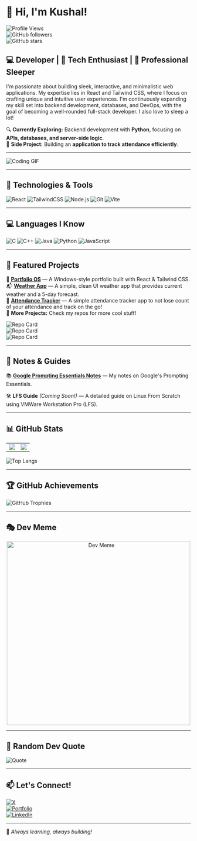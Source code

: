 # 👋 Hi, I'm Kushal!  

![Profile Views](https://komarev.com/ghpvc/?username=mrkushalsm&color=blue)  
![GitHub followers](https://img.shields.io/github/followers/mrkushalsm?style=social)  
![GitHub stars](https://img.shields.io/github/stars/mrkushalsm?style=social)  

## 💻 Developer | 🚀 Tech Enthusiast | 🛌 Professional Sleeper   

I'm passionate about building sleek, interactive, and minimalistic web applications. My expertise lies in React and Tailwind CSS, where I focus on crafting unique and intuitive user experiences. I'm continuously expanding my skill set into backend development, databases, and DevOps, with the goal of becoming a well-rounded full-stack developer. I also love to sleep a lot!

🔍 **Currently Exploring:** Backend development with **Python**, focusing on **APIs, databases, and server-side logic**.  
📌 **Side Project:** Building an **application to track attendance efficiently**.  

---

![Coding GIF](https://media.giphy.com/media/qgQUggAC3Pfv687qPC/giphy.gif)  

---

## 🔧 Technologies & Tools  

![React](https://img.shields.io/badge/React-20232A?style=for-the-badge&logo=react&logoColor=61DAFB)
![TailwindCSS](https://img.shields.io/badge/Tailwind_CSS-38B2AC?style=for-the-badge&logo=tailwind-css&logoColor=white)
![Node.js](https://img.shields.io/badge/Node.js-43853D?style=for-the-badge&logo=node.js&logoColor=white)
![Git](https://img.shields.io/badge/Git-F05032?style=for-the-badge&logo=git&logoColor=white)
![Vite](https://img.shields.io/badge/Vite-646CFF?style=for-the-badge&logo=vite&logoColor=white)

---

## 💻 Languages I Know  

![C](https://img.shields.io/badge/C-00599C?style=for-the-badge&logo=c&logoColor=white)
![C++](https://img.shields.io/badge/C++-00599C?style=for-the-badge&logo=c%2B%2B&logoColor=white)
![Java](https://img.shields.io/badge/Java-007396?style=for-the-badge&logo=java&logoColor=white)
![Python](https://img.shields.io/badge/Python-3776AB?style=for-the-badge&logo=python&logoColor=white)
![JavaScript](https://img.shields.io/badge/JavaScript-F7DF1E?style=for-the-badge&logo=javascript&logoColor=black)

---

## 📌 Featured Projects  

🌟 **[Portfolio OS](https://github.com/mrkushalsm/Portfolio)** — A Windows-style portfolio built with React & Tailwind CSS.  
📬 **[Weather App](https://github.com/mrkushalsm/Weather-App)** — A simple, clean UI weather app that provides current weather and a 5-day forecast.  
📝 **[Attendance Tracker](https://github.com/mrkushalsm/Attendance-Tracker)** — A simple attendance tracker app to not lose count of your attendance and track on the go!  
🔗 **More Projects:** Check my repos for more cool stuff!  

![Repo Card](https://github-readme-stats.vercel.app/api/pin/?username=mrkushalsm&repo=Portfolio&theme=tokyonight)  
![Repo Card](https://github-readme-stats.vercel.app/api/pin/?username=mrkushalsm&repo=Weather-App&theme=tokyonight)  
![Repo Card](https://github-readme-stats.vercel.app/api/pin/?username=mrkushalsm&repo=Attendance-Tracker&theme=tokyonight)  

---

## 📖 Notes & Guides  

📚 **[Google Prompting Essentials Notes](https://github.com/mrkushalsm/google-prompting-essentials)** — My notes on Google's Prompting Essentials.  

🛠️ **LFS Guide** _(Coming Soon!)_ — A detailed guide on Linux From Scratch using VMWare Workstation Pro (LFS).  

---

## 📊 GitHub Stats  

<table>
<tr>
<td>
<img src="https://github-readme-stats.vercel.app/api?username=mrkushalsm&show_icons=true&theme=tokyonight" />
</td>
<td>
<img src="https://github-readme-streak-stats.herokuapp.com/?user=mrkushalsm&theme=tokyonight" />
</td>
</tr>
</table>

![Top Langs](https://github-readme-stats.vercel.app/api/top-langs/?username=mrkushalsm&layout=compact&theme=tokyonight)  

---

## 🏆 GitHub Achievements  

![GitHub Trophies](https://github-trophies.vercel.app/?username=mrkushalsm&theme=radical&no-frame=false&no-bg=false&margin-w=10)  

---

## 🎭 Dev Meme  

<p align="center">
  <img src="https://i.redd.it/dii8og2cg1pe1.jpeg" width="500" alt="Dev Meme">
</p>

---

## 🎯 Random Dev Quote  

![Quote](https://quotes-github-readme.vercel.app/api?type=horizontal&theme=tokyonight)  

---

## 📫 Let's Connect!  

[![X](https://img.shields.io/badge/X-%23000000.svg?style=for-the-badge&logo=x&logoColor=white)](https://x.com/kspiderman69)  
[![Portfolio](https://img.shields.io/badge/Portfolio-%231E90FF.svg?style=for-the-badge&logo=computer&logoColor=white)](https://mrkushalsm.vercel.app)  
[![LinkedIn](https://img.shields.io/badge/LinkedIn-%230A66C2.svg?style=for-the-badge&logo=linkedin&logoColor=white)](https://www.linkedin.com/in/mrkushalsm)  

---

🚀 _Always learning, always building!_  
